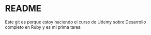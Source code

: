 # README

Este git es porque estoy haciendo el curso de Udemy sobre Desarrollo completo en Ruby y es mi prima tarea